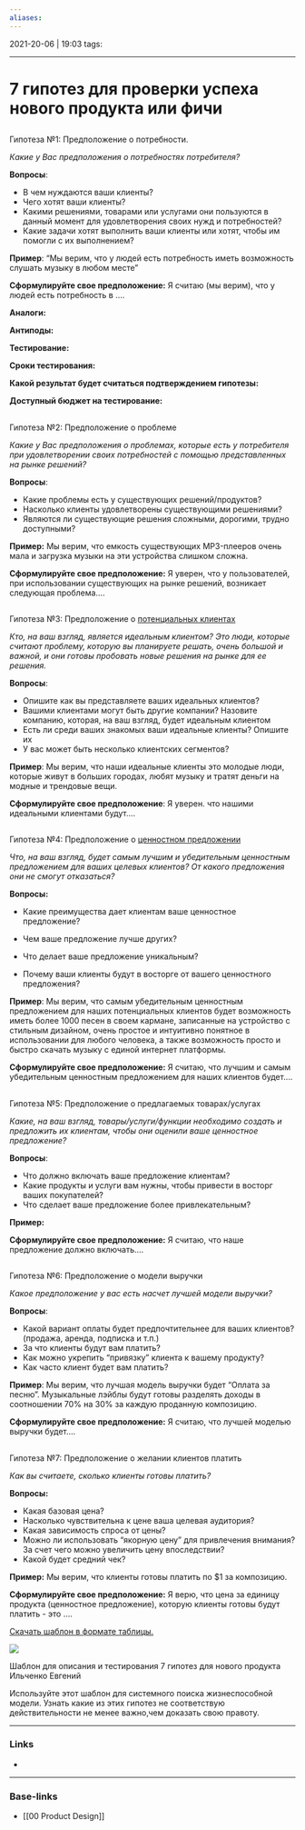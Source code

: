 ```yaml
---
aliases:
---
```

2021-20-06 | 19:03
tags: 
___

# 7 гипотез для проверки успеха нового продукта или фичи


## 

Гипотеза №1: Предположение о потребности.

_Какие у Вас предположения о потребностях потребителя?_

**Вопросы**:

-   В чем нуждаются ваши клиенты?
-   Чего хотят ваши клиенты?
-   Какими решениями, товарами или услугами они пользуются в данный момент для удовлетворения своих нужд и потребностей?
-   Какие задачи хотят выполнить ваши клиенты или хотят, чтобы им помогли с их выполнением?

**Пример**: “Мы верим, что у людей есть потребность иметь возможность слушать музыку в любом месте”

**Сформулируйте свое предположение:** Я считаю (мы верим), что у людей есть потребность в ….

**Аналоги:**

**Антиподы:**

**Тестирование:**

**Сроки тестирования:**

**Какой результат будет считаться подтверждением гипотезы:**

**Доступный бюджет на тестирование:**

## 

Гипотеза №2: Предположение о проблеме

_Какие у Вас предположения о проблемах, которые есть у потребителя при удовлетворении своих потребностей с помощью представленных на рынке решений?_

**Вопросы**:

-   Какие проблемы есть у существующих решений/продуктов?
-   Насколько клиенты удовлетворены существующими решениями?
-   Являются ли существующие решения сложными, дорогими, трудно доступными?

**Пример:** Мы верим, что емкость существующих MP3-плееров очень мала и загрузка музыки на эти устройства слишком сложна.

**Сформулируйте свое предположение:** Я уверен, что у пользователей, при использовании существующих на рынке решений, возникает следующая проблема….

## 

Гипотеза №3: Предположение о [потенциальных клиентах](https://ib-m.ru/cs)

_Кто, на ваш взгляд, является идеальным клиентом? Это люди, которые считают проблему, которую вы планируете решать, очень большой и важной, и они готовы пробовать новые решения на рынке для ее решения._

**Вопросы**:

-   Опишите как вы представляете ваших идеальных клиентов?
-   Вашими клиентами могут быть другие компании? Назовите компанию, которая, на ваш взгляд, будет идеальным клиентом
-   Есть ли среди ваших знакомых ваши идеальные клиенты? Опишите их
-   У вас может быть несколько клиентских сегментов?

**Пример**: Мы верим, что наши идеальные клиенты это молодые люди, которые живут в больших городах, любят музыку и тратят деньги на модные и трендовые вещи.

**Сформулируйте свое предположение**: Я уверен. что нашими идеальными клиентами будут….

## 

Гипотеза №4: Предположение о [ценностном предложении](https://ib-m.ru/vp)

_Что, на ваш взгляд, будет самым лучшим и убедительным ценностным предложением для ваших целевых клиентов? От какого предложения они не смогут отказаться?_

**Вопросы:**

-   Какие преимущества дает клиентам ваше ценностное предложение?  
    
-   Чем ваше предложение лучше других?
-   Что делает ваше предложение уникальным?
-   Почему ваши клиенты будут в восторге от вашего ценностного предложения?

**Пример**: Мы верим, что самым убедительным ценностным предложением для наших потенциальных клиентов будет возможность иметь более 1000 песен в своем кармане, записанные на устройство с стильным дизайном, очень простое и интуитивно понятное в использовании для любого человека, а также возможность просто и быстро скачать музыку с единой интернет платформы.

**Сформулируйте свое предположение:** Я считаю, что лучшим и самым убедительным ценностным предложением для наших клиентов будет….

## 

Гипотеза №5: Предположение о предлагаемых товарах/услугах

_Какие, на ваш взгляд, товары/услуги/функции необходимо создать и предложить их клиентам, чтобы они оценили ваше ценностное предложение?_

**Вопросы**:

-   Что должно включать ваше предложение клиентам?
-   Какие продукты и услуги вам нужны, чтобы привести в восторг ваших покупателей?
-   Что сделает ваше предложение более привлекательным?

**Пример:**

**Сформулируйте свое предположение:** Я считаю, что наше предложение должно включать….

## 

Гипотеза №6: Предположение о модели выручки

_Какое предположение у вас есть насчет лучшей модели выручки?_

**Вопросы**:

-   Какой вариант оплаты будет предпочтительнее для ваших клиентов? (продажа, аренда, подписка и т.п.)
-   За что клиенты будут вам платить?
-   Как можно укрепить “привязку” клиента к вашему продукту?
-   Как часто клиент будет вам платить?

**Пример**: Мы верим, что лучшая модель выручки будет “Оплата за песню”. Музыкальные лэйблы будут готовы разделять доходы в соотношении 70% на 30% за каждую проданную композицию.

**Сформулируйте свое предположение:** Я считаю, что лучшей моделью выручки будет….

## 

Гипотеза №7: Предположение о желании клиентов платить

_Как вы считаете, сколько клиенты готовы платить?_

**Вопросы:**

-   Какая базовая цена?
-   Насколько чувствительна к цене ваша целевая аудитория?
-   Какая зависимость спроса от цены?
-   Можно ли использовать “якорную цену” для привлечения внимания? За счет чего можно увеличить цену впоследствии?
-   Какой будет средний чек?

**Пример:** Мы верим, что клиенты готовы платить по $1 за композицию.

**Сформулируйте свое предположение:** Я верю, что цена за единицу продукта (ценностное предложение), которую клиенты готовы будут платить - это ….

[Скачать шаблон в формате таблицы.](https://ib-m.ru/resourses)

![](https://leonardo.osnova.io/07ed5a72-5429-f464-6d3f-e227da9399e0/-/preview/600/-/format/webp/)

Шаблон для описания и тестирования 7 гипотез для нового продукта Ильченко Евгений

Используйте этот шаблон для системного поиска жизнеспособной модели. Узнать какие из этих гипотез не соответствую действительности не менее важно,чем доказать свою правоту.

___
### Links
- 

___
### Base-links
- [[00 Product Design]]

